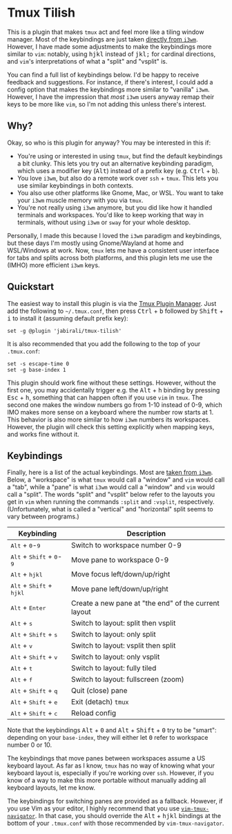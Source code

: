 # Tmux Tilish

This is a plugin that makes `tmux` act and feel more like a tiling window
manager. Most of the keybindings are just taken [directly from `i3wm`][1].
However, I have made some adjustments to make the keybindings more similar
to `vim`: notably, using <kbd>h</kbd><kbd>j</kbd><kbd>k</kbd><kbd>l</kbd> 
instead of <kbd>j</kbd><kbd>k</kbd><kbd>l</kbd><kbd>;</kbd> for cardinal 
directions, and `vim`'s interpretations of what a "split" and "vsplit" is.

You can find a full list of keybindings below. I'd be happy to receive 
feedback and suggestions. For instance, if there's interest, I could add
a config option that makes the keybindings more similar to "vanilla" `i3wm`.
However, I have the impression that *most* `i3wm` users anyway remap their 
keys to be more like `vim`, so I'm not adding this unless there's interest.

[1]: https://i3wm.org/docs/refcard.html

## Why?

Okay, so who is this plugin for anyway? You may be interested in this if:

- You're using or interested in using `tmux`, but find the default keybindings
  a bit clunky. This lets you try out an alternative keybinding paradigm, 
  which uses a modifier key (<kbd>Alt</kbd>) instead of a prefix key 
  (e.g. <kbd>Ctrl</kbd> + <kbd>b</kbd>).
- You love `i3wm`, but also do a remote work over `ssh` + `tmux`. This lets 
  you use similar keybindings in both contexts.
- You also use other platforms like Gnome, Mac, or WSL. You want to take 
  your `i3wm` muscle memory with you via `tmux`.
- You're not really using `i3wm` anymore, but you did like how it handled
  terminals and workspaces. You'd like to keep working that way in terminals,
  without using `i3wm` or `sway` for your whole desktop.

Personally, I made this because I loved the `i3wm` paradigm and keybindings,
but these days I'm mostly using Gnome/Wayland at home and WSL/Windows at work.
Now, `tmux` lets me have a consistent user interface for tabs and splits across
both platforms, and this plugin lets me use the (IMHO) more efficient `i3wm` keys.

## Quickstart

The easiest way to install this plugin is via the [Tmux Plugin Manager][2].
Just add the following to `~/.tmux.conf`, then press <kbd>Ctrl</kbd> + <kbd>b</kbd>
followed by <kbd>Shift</kbd> + <kbd>i</kbd> to install it (assuming default prefix key):

	set -g @plugin 'jabirali/tmux-tilish'

It is also recommended that you add the following to the top of your `.tmux.conf`:

	set -s escape-time 0
	set -g base-index 1

This plugin should work fine without these settings. However, without the first one,
you may accidentally trigger e.g. the <kbd>Alt</kbd> + <kbd>h</kbd> binding by pressing
<kbd>Esc</kbd> + <kbd>h</kbd>, something that can happen often if you use `vim` in `tmux`. 
The second one makes the window numbers go from 1-10 instead of 0-9, which IMO
makes more sense on a keyboard where the number row starts at 1. This behavior
is also more similar to how `i3wm` numbers its workspaces. However, the plugin
will check this setting explicitly when mapping keys, and works fine without it.

[2]: https://github.com/tmux-plugins/tpm

## Keybindings

Finally, here is a list of the actual keybindings. Most are [taken from `i3wm`][1].
Below, a "workspace" is what `tmux` would call a "window" and `vim` would call a "tab",
while a "pane" is what `i3wm` would call a "window" and `vim` would call a "split".
The words "split" and "vsplit" below refer to the layouts you get in `vim` when
running the commands `:split` and `:vsplit`, respectively. (Unfortunately, what
is called a "vertical" and "horizontal" split seems to vary between programs.)

| Keybinding | Description |
| ---------- | ----------- |
| <kbd>Alt</kbd> + <kbd>0</kbd>-<kbd>9</kbd> | Switch to workspace number 0-9 |
| <kbd>Alt</kbd> + <kbd>Shift</kbd> + <kbd>0</kbd>-<kbd>9</kbd> | Move pane to workspace 0-9 |
| <kbd>Alt</kbd> + <kbd>h</kbd><kbd>j</kbd><kbd>k</kbd><kbd>l</kbd> | Move focus left/down/up/right |
| <kbd>Alt</kbd> + <kbd>Shift</kbd> + <kbd>h</kbd><kbd>j</kbd><kbd>k</kbd><kbd>l</kbd> | Move pane left/down/up/right |
| <kbd>Alt</kbd> + <kbd>Enter</kbd> | Create a new pane at "the end" of the current layout |
| <kbd>Alt</kbd> + <kbd>s</kbd> | Switch to layout: split then vsplit |
| <kbd>Alt</kbd> + <kbd>Shift</kbd> + <kbd>s</kbd> | Switch to layout: only split |
| <kbd>Alt</kbd> + <kbd>v</kbd> | Switch to layout: vsplit then split |
| <kbd>Alt</kbd> + <kbd>Shift</kbd> + <kbd>v</kbd> | Switch to layout: only vsplit |
| <kbd>Alt</kbd> + <kbd>t</kbd> | Switch to layout: fully tiled |
| <kbd>Alt</kbd> + <kbd>f</kbd> | Switch to layout: fullscreen (zoom) |
| <kbd>Alt</kbd> + <kbd>Shift</kbd> + <kbd>q</kbd> | Quit (close) pane |
| <kbd>Alt</kbd> + <kbd>Shift</kbd> + <kbd>e</kbd> | Exit (detach) `tmux` |
| <kbd>Alt</kbd> + <kbd>Shift</kbd> + <kbd>c</kbd> | Reload config |

Note that the keybindings <kbd>Alt</kbd> + <kbd>0</kbd> and 
<kbd>Alt</kbd> + <kbd>Shift</kbd> + <kbd>0</kbd> try to be "smart": depending on your 
`base-index`, they will either let <kbd>0</kbd> refer to workspace number 0 or 10.

The keybindings that move panes between workspaces assume a US keyboard layout.
As far as I know, `tmux` has no way of knowing what your keyboard layout is,
especially if you're working over `ssh`. However, if you know of a way to make 
this more portable without manually adding all keyboard layouts, let me know.

The keybindings for switching panes are provided as a fallback. However, if you
use Vim as your editor, I highly recommend that you use [`vim-tmux-navigator`][3].
In that case, you should override the 
<kbd>Alt</kbd> + <kbd>h</kbd><kbd>j</kbd><kbd>k</kbd><kbd>l</kbd> 
bindings at the bottom of your `.tmux.conf` with those recommended by `vim-tmux-navigator`.

[3]: https://github.com/christoomey/vim-tmux-navigator
